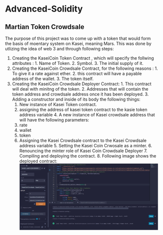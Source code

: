 # Advanced-Solidity
## Martian Token Crowdsale
The purpose of this project was to come up with a token that would form the basis of moentary system on Kasei, meaning Mars.
This was done by utlizing the idea of web 3 and through following steps:
  1. Creating the KaseiCoin Token Contract , which will specify the follwing attributes :
    1. Name of Token.
    2. Symbol.
    3. The initial supply of it.
  2. Creating the KaseiCoin Crowdsale Contract, for the following reasons :
    1. To give it a rate against ether.
    2. this contract will have a payable address of the wallet.
    3. The token itself.
  3. Creating the KaseiCoin Crowdsale Deployer Contract:
    1. This contract will deal with minitng of the token.
    2. Addresses that will contain the token address and crowdsale address once it has been deployed.
    3. Adding a constructor and inside of its body the following things:
      1. New instance of Kasei Token contract.
      2. assigning the address of kasei token contract to the kasie token address variable
    4. A new instance of Kasei crowdsale address that will have the following parameters:
      1. rate 
      2. wallet
      3. token
      4. Assigning the Kasei Crowdsale contract to the Kasei Crowdsale address variable
    5. Setting the Kasei Coin Crwosale as a minter.
    6. Renouncing the minter role of Kasei Coin Crowdsale Deployer
    7. Compiling and deploying the contract.
    8. Following image shows the deployed contract:
        ![Deployed Contract](Crowdsale.jpg)
